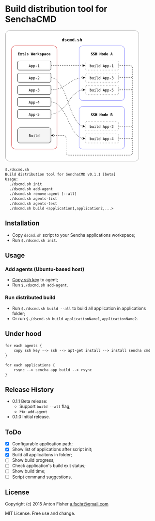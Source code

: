 # Build distribution tool for SenchaCMD

![Principle pic](https://github.com/antonfisher/dscmd/raw/master/docs/dscmd-principle.png)

```
$./dscmd.sh 
Build distribution tool for SenchaCMD v0.1.1 [beta]
Usage:
  ./dscmd.sh init
  ./dscmd.sh add-agent
  ./dscmd.sh remove-agent [--all]
  ./dscmd.sh agents-list
  ./dscmd.sh agents-test
  ./dscmd.sh build <application1,application2,...>
```

## Installation

* Copy `dscmd.sh` script to your Sencha applications workspace;
* Run `$./dscmd.sh init`.

## Usage

### Add agents (Ubuntu-based host)
* [Copy ssh key](https://www.digitalocean.com/community/tutorials/how-to-set-up-ssh-keys--2) to agent;
* Run `$./dscmd.sh add-agent`.

### Run distributed build
* Run `$./dscmd.sh build --all` to build all application in applications folder;
* Or run `$./dscmd.sh build applicationName1,applicationName2`.

## Under hood
```
for each agents {
    copy ssh key --> ssh --> apt-get install --> install sencha cmd
}

for each applications {
    rsync --> sencha app build --> rsync
}
```

## Release History
* 0.1.1 Beta release:
    * Support `build --all` flag;
    * Fix: `add-agent`
* 0.1.0 Initial release.

## ToDo
- [x] Configurable application path;
- [x] Show list of applications after script init;
- [x] Build all applicaitons in folder;
- [ ] Show build progress;
- [ ] Check application's build exit status;
- [ ] Show build time;
- [ ] Script command suggestions.

## License
Copyright (c) 2015 Anton Fisher <a.fschr@gmail.com>

MIT License. Free use and change.
